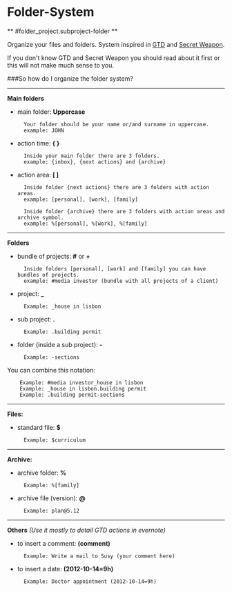 Folder-System
=============
** #folder_project.subproject-folder **

Organize your files and folders. System inspired in [GTD](http://en.wikipedia.org/wiki/Getting_Things_Done) and [Secret Weapon](http://www.thesecretweapon.org/media/Manifesto/The-Secret-Weapon-Manifesto.pdf).

If you don't know GTD and Secret Weapon you should read about it first or this will not make much sense to you.

###So how do I organize the folder system?

---
**Main folders**

- main folder: **Uppercase**

        Your folder should be your name or/and surname in uppercase.
        example: JOHN

- action time: **{ }**
    
        Inside your main folder there are 3 folders.
        example: {inbox}, {next actions} and {archive}
    
- action area: **[ ]** 
    
        Inside folder {next actions} there are 3 folders with action areas.
        example: [personal], [work], [family]
    
        Inside folder {archive} there are 3 folders with action areas and archive symbol. 
        example: %[personal], %[work], %[family]
    
---
**Folders**

- bundle of projects: **#** or **+**
    
        Inside folders [personal], [work] and [family] you can have bundles of projects. 
        example: #media investor (bundle with all projects of a client) 

- project: **_**
    
        Example: _house in lisbon

- sub project: **.**
    
        Example: .building permit

- folder (inside a sub project): **-**
    
        Example: -sections

You can combine this notation:

        Example: #media investor_house in lisbon
        Example: _house in lisbon.building permit
        Example: .building permit-sections

---
**Files:**

- standard file: **$**
    
        Example: $curriculum
    
---
**Archive:**

- archive folder: **%**
    
        Example: %[family]

- archive file (version): **@**
    
        Example: plan@5.12

---    
**Others** *(Use it mostly to detail GTD actions in evernote)*

- to insert a comment: **(comment)**
    
        Example: Write a mail to Susy (your comment here)

- to insert a date: **(2012-10-14=9h)**
    
        Example: Doctor appointment (2012-10-14=9h)